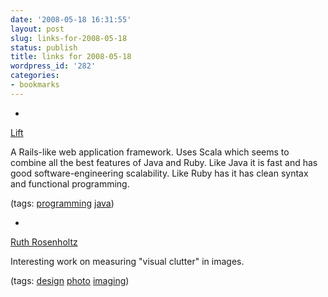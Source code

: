 ```yaml
---
date: '2008-05-18 16:31:55'
layout: post
slug: links-for-2008-05-18
status: publish
title: links for 2008-05-18
wordpress_id: '282'
categories:
- bookmarks
---
```



	
  * 
		

[Lift](http://liftweb.net/index.php/Main_Page)


		

A Rails-like web application framework.  Uses Scala which seems to combine all the best features of Java and Ruby. Like Java it is fast and has good software-engineering scalability.  Like Ruby has it has clean syntax and functional programming.


		

(tags: [programming](http://del.icio.us/eob/programming) [java](http://del.icio.us/eob/java))


	

	
  * 
		

[Ruth Rosenholtz](http://web.mit.edu/rruth/www/)


		

Interesting work on measuring "visual clutter" in images.


		

(tags: [design](http://del.icio.us/eob/design) [photo](http://del.icio.us/eob/photo) [imaging](http://del.icio.us/eob/imaging))


	



